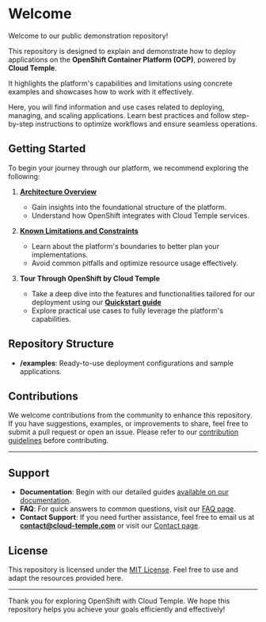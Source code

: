 # Welcome

Welcome to our public demonstration repository!

This repository is designed to explain and demonstrate how to deploy applications on the **OpenShift Container Platform (OCP)**, powered by **Cloud Temple**.

It highlights the platform's capabilities and limitations using concrete examples and showcases how to work with it effectively.

Here, you will find information and use cases related to deploying, managing, and scaling applications. Learn best practices and follow step-by-step instructions to optimize workflows and ensure seamless operations.

## Getting Started

To begin your journey through our platform, we recommend exploring the following:

1. [**Architecture Overview**](https://docs.cloud-temple.com/paas/openshift/#architecture-generale-de-la-plateforme)
   - Gain insights into the foundational structure of the platform.
   - Understand how OpenShift integrates with Cloud Temple services.

2. [**Known Limitations and Constraints**](https://docs.cloud-temple.com/paas/openshift/#limites-actuelles-de-loffre-redhat-openshift-en-environnement-secnumcloud)
   - Learn about the platform's boundaries to better plan your implementations.
   - Avoid common pitfalls and optimize resource usage effectively.

3. **Tour Through OpenShift by Cloud Temple**
   - Take a deep dive into the features and functionalities tailored for our deployment using our [**Quickstart guide**](https://docs.cloud-temple.com/paas/openshift/#deployer-une-plateforme-redhat-openshift-au-sein-de-votre-tenant)
   - Explore practical use cases to fully leverage the platform's capabilities.

## Repository Structure

- **/examples**: Ready-to-use deployment configurations and sample applications.

## Contributions

We welcome contributions from the community to enhance this repository. If you have suggestions, examples, or improvements to share, feel free to submit a pull request or open an issue. Please refer to our [contribution guidelines](CONTRIBUTING.md) before contributing.

---

## Support

- **Documentation**: Begin with our detailed guides [available on our documentation](https://docs.cloud-temple.com/).
- **FAQ**: For quick answers to common questions, visit our [FAQ page](https://docs.cloud-temple.com/faq/general/general/).
- **Contact Support**: If you need further assistance, feel free to email us at **[contact@cloud-temple.com](mailto:contact@cloud-temple.com)** or visit our [Contact page](https://www.cloud-temple.com/contactez-nous/).

## License

This repository is licensed under the [MIT License](LICENSE). Feel free to use and adapt the resources provided here.

---

Thank you for exploring OpenShift with Cloud Temple. We hope this repository helps you achieve your goals efficiently and effectively!